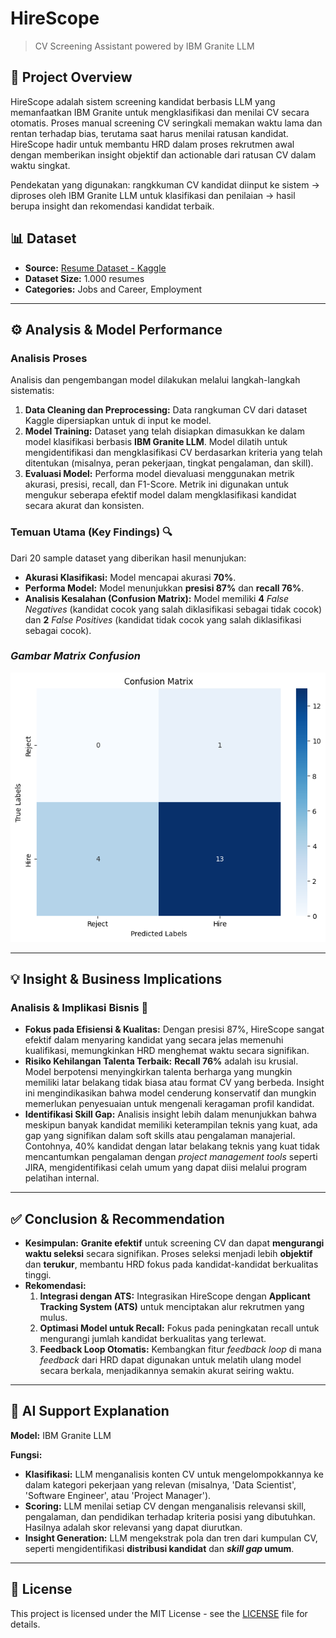 # HireScope
> CV Screening Assistant powered by IBM Granite LLM

## 📌 Project Overview
HireScope adalah sistem screening kandidat berbasis LLM yang memanfaatkan IBM Granite untuk mengklasifikasi dan menilai CV secara otomatis. Proses manual screening CV seringkali memakan waktu lama dan rentan terhadap bias, terutama saat harus menilai ratusan kandidat. HireScope hadir untuk membantu HRD dalam proses rekrutmen awal dengan memberikan insight objektif dan actionable dari ratusan CV dalam waktu singkat.

Pendekatan yang digunakan: rangkkuman CV kandidat diinput ke sistem → diproses oleh IBM Granite LLM untuk klasifikasi dan penilaian → hasil berupa insight dan rekomendasi kandidat terbaik.

## 📊 Dataset
- **Source:** [Resume Dataset - Kaggle](https://www.kaggle.com/datasets/mdtalhask/ai-powered-resume-screening-dataset-2025)
- **Dataset Size:** 1.000 resumes
- **Categories:** Jobs and Career, Employment

---

## ⚙️ Analysis & Model Performance

### Analisis Proses
Analisis dan pengembangan model dilakukan melalui langkah-langkah sistematis:

1.  **Data Cleaning dan Preprocessing:** Data rangkuman CV dari dataset Kaggle dipersiapkan untuk di input ke model.
2.  **Model Training:** Dataset yang telah disiapkan dimasukkan ke dalam model klasifikasi berbasis **IBM Granite LLM**. Model dilatih untuk mengidentifikasi dan mengklasifikasi CV berdasarkan kriteria yang telah ditentukan (misalnya, peran pekerjaan, tingkat pengalaman, dan skill).
3.  **Evaluasi Model:** Performa model dievaluasi menggunakan metrik akurasi, presisi, recall, dan F1-Score. Metrik ini digunakan untuk mengukur seberapa efektif model dalam mengklasifikasi kandidat secara akurat dan konsisten.

### Temuan Utama (Key Findings) 🔍
Dari 20 sample dataset yang diberikan hasil menunjukan:
* **Akurasi Klasifikasi:** Model mencapai akurasi **70%**.
* **Performa Model:** Model menunjukkan **presisi 87%** dan **recall 76%**.
* **Analisis Kesalahan (Confusion Matrix):** Model memiliki **4** *False Negatives* (kandidat cocok yang salah diklasifikasi sebagai tidak cocok) dan **2** *False Positives* (kandidat tidak cocok yang salah diklasifikasi sebagai cocok).

### ***Gambar Matrix Confusion***
![Gambar Matrix Confusion](img\matrix_confusion.png)

---

## 💡 Insight & Business Implications

### Analisis & Implikasi Bisnis 🚀

* **Fokus pada Efisiensi & Kualitas:** Dengan presisi 87%, HireScope sangat efektif dalam menyaring kandidat yang secara jelas memenuhi kualifikasi, memungkinkan HRD menghemat waktu secara signifikan.
* **Risiko Kehilangan Talenta Terbaik:** **Recall 76%** adalah isu krusial. Model berpotensi menyingkirkan talenta berharga yang mungkin memiliki latar belakang tidak biasa atau format CV yang berbeda. Insight ini mengindikasikan bahwa model cenderung konservatif dan mungkin memerlukan penyesuaian untuk mengenali keragaman profil kandidat.
* **Identifikasi Skill Gap:** Analisis insight lebih dalam menunjukkan bahwa meskipun banyak kandidat memiliki keterampilan teknis yang kuat, ada gap yang signifikan dalam soft skills atau pengalaman manajerial. Contohnya, 40% kandidat dengan latar belakang teknis yang kuat tidak mencantumkan pengalaman dengan *project management tools* seperti JIRA, mengidentifikasi celah umum yang dapat diisi melalui program pelatihan internal.

---

## ✅ Conclusion & Recommendation
* **Kesimpulan:** **Granite efektif** untuk screening CV dan dapat **mengurangi waktu seleksi** secara signifikan. Proses seleksi menjadi lebih **objektif** dan **terukur**, membantu HRD fokus pada kandidat-kandidat berkualitas tinggi.
* **Rekomendasi:**
    1.  **Integrasi dengan ATS:** Integrasikan HireScope dengan **Applicant Tracking System (ATS)** untuk menciptakan alur rekrutmen yang mulus.
    2.  **Optimasi Model untuk Recall:** Fokus pada peningkatan recall untuk mengurangi jumlah kandidat berkualitas yang terlewat.
    3.  **Feedback Loop Otomatis:** Kembangkan fitur *feedback loop* di mana *feedback* dari HRD dapat digunakan untuk melatih ulang model secara berkala, menjadikannya semakin akurat seiring waktu.

---

## 🤖 AI Support Explanation
**Model:** IBM Granite LLM

**Fungsi:**

* **Klasifikasi:** LLM menganalisis konten CV untuk mengelompokkannya ke dalam kategori pekerjaan yang relevan (misalnya, 'Data Scientist', 'Software Engineer', atau 'Project Manager').
* **Scoring:** LLM menilai setiap CV dengan menganalisis relevansi skill, pengalaman, dan pendidikan terhadap kriteria posisi yang dibutuhkan. Hasilnya adalah skor relevansi yang dapat diurutkan.
* **Insight Generation:** LLM mengekstrak pola dan tren dari kumpulan CV, seperti mengidentifikasi **distribusi kandidat** dan ***skill gap* umum**.

---

## 📄 License
This project is licensed under the MIT License - see the [LICENSE](LICENSE) file for details.
